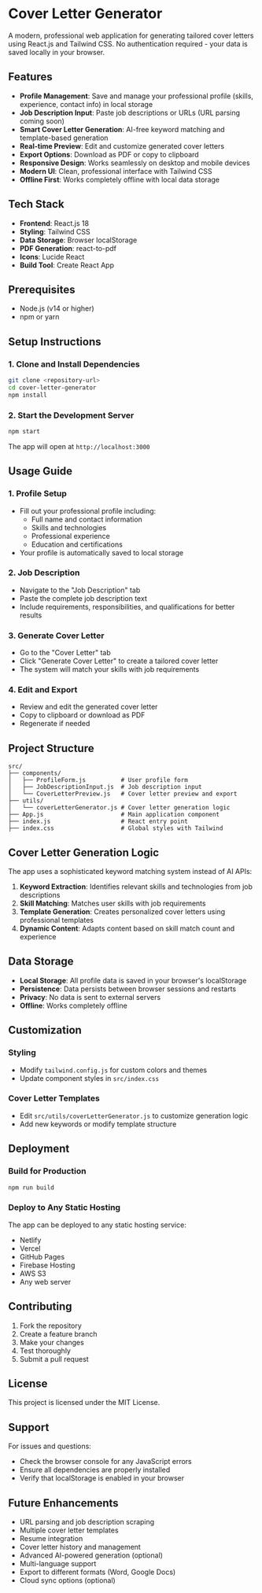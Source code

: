 # Cover Letter Generator

A modern, professional web application for generating tailored cover letters using React.js and Tailwind CSS. No authentication required - your data is saved locally in your browser.

## Features

- **Profile Management**: Save and manage your professional profile (skills, experience, contact info) in local storage
- **Job Description Input**: Paste job descriptions or URLs (URL parsing coming soon)
- **Smart Cover Letter Generation**: AI-free keyword matching and template-based generation
- **Real-time Preview**: Edit and customize generated cover letters
- **Export Options**: Download as PDF or copy to clipboard
- **Responsive Design**: Works seamlessly on desktop and mobile devices
- **Modern UI**: Clean, professional interface with Tailwind CSS
- **Offline First**: Works completely offline with local data storage

## Tech Stack

- **Frontend**: React.js 18
- **Styling**: Tailwind CSS
- **Data Storage**: Browser localStorage
- **PDF Generation**: react-to-pdf
- **Icons**: Lucide React
- **Build Tool**: Create React App

## Prerequisites

- Node.js (v14 or higher)
- npm or yarn

## Setup Instructions

### 1. Clone and Install Dependencies

```bash
git clone <repository-url>
cd cover-letter-generator
npm install
```

### 2. Start the Development Server

```bash
npm start
```

The app will open at `http://localhost:3000`

## Usage Guide

### 1. Profile Setup
- Fill out your professional profile including:
  - Full name and contact information
  - Skills and technologies
  - Professional experience
  - Education and certifications
- Your profile is automatically saved to local storage

### 2. Job Description
- Navigate to the "Job Description" tab
- Paste the complete job description text
- Include requirements, responsibilities, and qualifications for better results

### 3. Generate Cover Letter
- Go to the "Cover Letter" tab
- Click "Generate Cover Letter" to create a tailored cover letter
- The system will match your skills with job requirements

### 4. Edit and Export
- Review and edit the generated cover letter
- Copy to clipboard or download as PDF
- Regenerate if needed

## Project Structure

```
src/
├── components/
│   ├── ProfileForm.js          # User profile form
│   ├── JobDescriptionInput.js  # Job description input
│   └── CoverLetterPreview.js   # Cover letter preview and export
├── utils/
│   └── coverLetterGenerator.js # Cover letter generation logic
├── App.js                      # Main application component
├── index.js                    # React entry point
├── index.css                   # Global styles with Tailwind
```

## Cover Letter Generation Logic

The app uses a sophisticated keyword matching system instead of AI APIs:

1. **Keyword Extraction**: Identifies relevant skills and technologies from job descriptions
2. **Skill Matching**: Matches user skills with job requirements
3. **Template Generation**: Creates personalized cover letters using professional templates
4. **Dynamic Content**: Adapts content based on skill match count and experience

## Data Storage

- **Local Storage**: All profile data is saved in your browser's localStorage
- **Persistence**: Data persists between browser sessions and restarts
- **Privacy**: No data is sent to external servers
- **Offline**: Works completely offline

## Customization

### Styling
- Modify `tailwind.config.js` for custom colors and themes
- Update component styles in `src/index.css`

### Cover Letter Templates
- Edit `src/utils/coverLetterGenerator.js` to customize generation logic
- Add new keywords or modify template structure

## Deployment

### Build for Production

```bash
npm run build
```

### Deploy to Any Static Hosting

The app can be deployed to any static hosting service:
- Netlify
- Vercel
- GitHub Pages
- Firebase Hosting
- AWS S3
- Any web server

## Contributing

1. Fork the repository
2. Create a feature branch
3. Make your changes
4. Test thoroughly
5. Submit a pull request

## License

This project is licensed under the MIT License.

## Support

For issues and questions:
- Check the browser console for any JavaScript errors
- Ensure all dependencies are properly installed
- Verify that localStorage is enabled in your browser

## Future Enhancements

- URL parsing and job description scraping
- Multiple cover letter templates
- Resume integration
- Cover letter history and management
- Advanced AI-powered generation (optional)
- Multi-language support
- Export to different formats (Word, Google Docs)
- Cloud sync options (optional)
